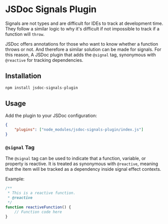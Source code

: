 # JSDoc Signals Plugin

Signals are not types and are difficult for IDEs to track at development time. They follow a similar logic to why it's difficult if not impossible to track if a function will `throw`.

JSDoc offers annotations for those who want to know whether a function throws or not. And therefore a similar solution can be made for signals. For this reason, A JSDoc plugin that adds the `@signal` tag, synonymous with `@reactive` for tracking dependencies.

## Installation

```bash
npm install jsdoc-signals-plugin
```

## Usage

Add the plugin to your JSDoc configuration:

```json
{
    "plugins": ["node_modules/jsdoc-signals-plugin/index.js"]
}
```

### `@signal` Tag

The `@signal` tag can be used to indicate that a function, variable, or property is reactive. It is treated as synonymous with `@reactive`, meaning that the item will be tracked as a dependency inside signal effect contexts.

Example:

```javascript
/**
 * This is a reactive function.
 * @reactive
 */
function reactiveFunction() {
    // Function code here
}
```
